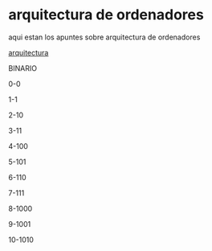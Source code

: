 # arquitectura de ordenadores

aqui estan los apuntes sobre arquitectura de ordenadores

[arquitectura](https://grandecovian.es/FGC/files/D.%20Tecnolog%C3%ADa/TIC%20I/Arquitectura/Arquitectura%20de%20ordenadores.pdf)


BINARIO

0-0

1-1

2-10

3-11

4-100

5-101

6-110

7-111

8-1000

9-1001

10-1010


